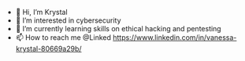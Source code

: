 - 👋 Hi, I’m Krystal
- 👀 I’m interested in cybersecurity 
- 🌱 I’m currently learning skills on ethical hacking and pentesting
- 📫 How to reach me @Linked  https://www.linkedin.com/in/vanessa-krystal-80669a29b/


<!---
krease-c/krease-c is a ✨ special ✨ repository because its `README.md` (this file) appears on your GitHub profile.
You can click the Preview link to take a look at your changes.
--->
